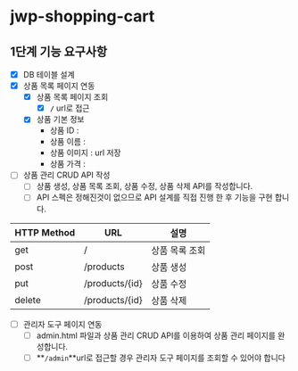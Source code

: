 # jwp-shopping-cart

## 1단계 기능 요구사항

- [x] DB 테이블 설계
- [x]  상품 목록 페이지 연동
    - [x]  상품 목록 페이지 조회
        - [x]  **`/`** url로 접근
    - [x]  상품 기본 정보
        - 상품 ID :
        - 상품 이름 :
        - 상품 이미지 : url 저장
        - 상품 가격 :
- [ ]  상품 관리 CRUD API 작성
    - [ ]  상품 생성, 상품 목록 조회, 상품 수정, 상품 삭제 API를 작성합니다.
    - [ ]  API 스펙은 정해진것이 없으므로 API 설계를 직접 진행 한 후 기능을 구현 합니다.

| HTTP Method | URL            | 설명       |
|-------------|----------------|----------|
| get         | /              | 상품 목록 조회 |
| post        | /products      | 상품 생성    |
| put         | /products/{id} | 상품 수정    |
| delete      | /products/{id} | 상품 삭제    |

- [ ]  관리자 도구 페이지 연동
    - [ ]  admin.html 파일과 상품 관리 CRUD API를 이용하여 상품 관리 페이지를 완성합니다.
    - [ ]  **`/admin`**url로 접근할 경우 관리자 도구 페이지를 조회할 수 있어야 합니다

###    
